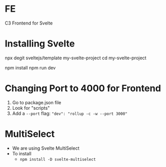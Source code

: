 # FE

C3 Frontend for Svelte

# Installing Svelte

npx degit sveltejs/template my-svelte-project
cd my-svelte-project

npm install
npm run dev

# Changing Port to 4000 for Frontend

1. Go to package.json file
1. Look for "scripts"
1. Add a `--port` flag: `"dev": "rollup -c -w --port 3000"`

# MultiSelect

- We are using Svelte MultiSelect
- To install
    - `npm install -D svelte-multiselect`